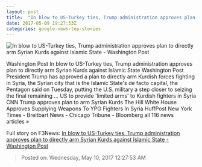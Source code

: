 ```yaml
---
layout: post
title:  "In blow to US-Turkey ties, Trump administration approves plan to directly arm Syrian Kurds against Islamic State - Washington Post"
date: 2017-05-09 19:27:53Z
categories: google-news-top-stories
---
```


![In blow to US-Turkey ties, Trump administration approves plan to directly arm Syrian Kurds against Islamic State - Washington Post](https://img.washingtonpost.com/rf/image_1484w/2010-2019/Wires/Images/2017-04-29/Bloomberg/05935399.jpg)

Washington Post In blow to US-Turkey ties, Trump administration approves plan to directly arm Syrian Kurds against Islamic State Washington Post President Trump has approved a plan to directly arm Kurdish forces fighting in Syria, the Syrian city that is the Islamic State's de facto capital, the Pentagon said on Tuesday, putting the U.S. military a step closer to seizing the final remaining ... US to provide 'limited arms' to Kurdish fighters in Syria CNN Trump approves plan to arm Syrian Kurds The Hill White House Approves Supplying Weapons To YPG Fighters In Syria HuffPost New York Times - Breitbart News - Chicago Tribune - Bloomberg all 116 news articles »


Full story on F3News: [In blow to US-Turkey ties, Trump administration approves plan to directly arm Syrian Kurds against Islamic State - Washington Post](http://www.f3nws.com/n/CKhstD)

> Posted on: Wednesday, May 10, 2017 12:27:53 AM
